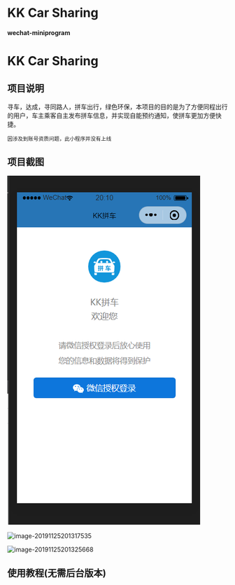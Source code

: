 # KK Car Sharing
#### wechat-miniprogram

# KK Car Sharing

## 项目说明

寻车，达成，寻同路人，拼车出行，绿色环保，本项目的目的是为了方便同程出行的用户，车主乘客自主发布拼车信息，并实现自能预约通知，使拼车更加方便快捷。

`因涉及到账号资质问题，此小程序并没有上线`



## 项目截图

![image-20191125201303899](https://github.com/Vision-wh/wechat-miniprogram/blob/master/ima/login.png)

![image-20191125201317535](C:\Users\admin\AppData\Roaming\Typora\typora-user-images\image-20191125201317535.png)

![image-20191125201325668](C:\Users\admin\AppData\Roaming\Typora\typora-user-images\image-20191125201325668.png)


## 使用教程(无需后台版本)






